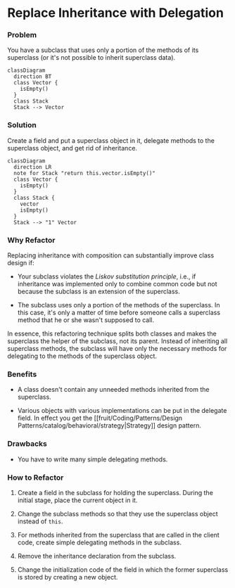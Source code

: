 # Replace Inheritance with Delegation

### Problem

You have a subclass that uses only a portion of the methods of its superclass (or it's not possible to inherit superclass data).

```mermaid
classDiagram
  direction BT
  class Vector {
    isEmpty()
  }
  class Stack
  Stack --> Vector
```

### Solution

Create a field and put a superclass object in it, delegate methods to the superclass object, and get rid of inheritance.

```mermaid
classDiagram
  direction LR 
  note for Stack "return this.vector.isEmpty()"
  class Vector {
    isEmpty()
  }
  class Stack {
    vector
    isEmpty()
  }
  Stack --> "1" Vector
```

### Why Refactor

Replacing inheritance with composition can substantially improve class design if:

- Your subclass violates the *Liskov substitution principle*, i.e., if inheritance was implemented only to combine common code but not because the subclass is an extension of the superclass.

- The subclass uses only a portion of the methods of the superclass. In this case, it's only a matter of time before someone calls a superclass method that he or she wasn't supposed to call.

In essence, this refactoring technique splits both classes and makes the superclass the helper of the subclass, not its parent. Instead of inheriting all superclass methods, the subclass will have only the necessary methods for delegating to the methods of the superclass object.

### Benefits

- A class doesn't contain any unneeded methods inherited from the superclass.

- Various objects with various implementations can be put in the delegate field. In effect you get the [[fruit/Coding/Patterns/Design Patterns/catalog/behavioral/strategy|Strategy]] design pattern.

### Drawbacks

- You have to write many simple delegating methods.

### How to Refactor

1. Create a field in the subclass for holding the superclass. During the initial stage, place the current object in it.

2. Change the subclass methods so that they use the superclass object instead of `this`.

3. For methods inherited from the superclass that are called in the client code, create simple delegating methods in the subclass.

4. Remove the inheritance declaration from the subclass.

5. Change the initialization code of the field in which the former superclass is stored by creating a new object.
